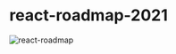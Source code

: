 # react-roadmap-2021
![react-roadmap](https://user-images.githubusercontent.com/33549505/125154714-5a399800-e196-11eb-8a4f-1392015f78d0.png)
